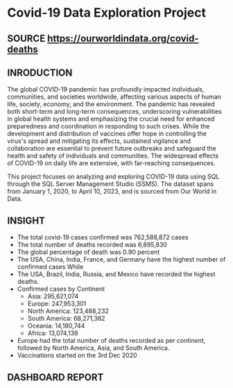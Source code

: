 # Covid-19 Data Exploration Project

## SOURCE https://ourworldindata.org/covid-deaths

## INRODUCTION

The global COVID-19 pandemic has profoundly impacted individuals, communities, and societies worldwide, affecting various aspects of human life, society, economy, and the environment. The pandemic has revealed both short-term and long-term consequences, underscoring vulnerabilities in global health systems and emphasizing the crucial need for enhanced preparedness and coordination in responding to such crises. While the development and distribution of vaccines offer hope in controlling the virus's spread and mitigating its effects, sustained vigilance and collaboration are essential to prevent future outbreaks and safeguard the health and safety of individuals and communities. The widespread effects of COVID-19 on daily life are extensive, with far-reaching consequences.

This project focuses on analyzing and exploring COVID-19 data using SQL through the SQL Server Management Studio (SSMS). The dataset spans from January 1, 2020, to April 10, 2023, and is sourced from Our World in Data.

## INSIGHT

* The total covid-19 cases confirmed was 762,588,872 cases
* The total number of deaths recorded was 6,895,830
* The global percentage of death was 0.90 percent
* The USA, China, India, France, and Germany have the highest number of confirmed cases While
* The USA, Brazil, India, Russia, and Mexico have recorded the highest deaths.
* Confirmed cases by Continent
    + Asia: 295,621,074
    + Europe: 247,953,301
    + North America: 123,488,232
    + South America: 68,271,382
    + Oceania: 14,180,744
    + Africa: 13,074,139
* Europe had the total number of deaths recorded as per continent, followed by North America, Asia, and South America.
* Vaccinations started on the 3rd Dec 2020


## DASHBOARD REPORT
